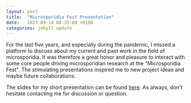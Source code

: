 ```yaml
---
layout: post
title:  "Microsporidia Fest Presentation"
date:   2023-09-14 08:35:00 +0100
categories: jekyll update
---
```



For the last five years, and especially during the pandemic, I missed a platform to discuss about my current and past work in the field of microsporidia. It was therefore a great honor and pleasure to interact with some core people driving microsporidian research at the "Microsporidia Fest". The stimulating presentations inspired me to new project ideas and maybe future collaborations.  
  
The slides for my short presentation can be found [here](../slides/Microsporidia_Fest_230913.pdf). As always, don't hesitate contacting me for discussion or question.  


